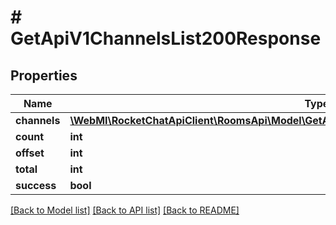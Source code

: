 # # GetApiV1ChannelsList200Response

## Properties

Name | Type | Description | Notes
------------ | ------------- | ------------- | -------------
**channels** | [**\WebMI\RocketChatApiClient\RoomsApi\Model\GetApiV1ChannelsList200ResponseChannelsInner[]**](GetApiV1ChannelsList200ResponseChannelsInner.md) |  | [optional]
**count** | **int** |  | [optional]
**offset** | **int** |  | [optional]
**total** | **int** |  | [optional]
**success** | **bool** |  | [optional]

[[Back to Model list]](../../README.md#models) [[Back to API list]](../../README.md#endpoints) [[Back to README]](../../README.md)
